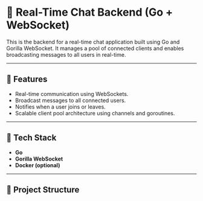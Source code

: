 # 🧠 Real-Time Chat Backend (Go + WebSocket)

This is the backend for a real-time chat application built using Go and Gorilla WebSocket. It manages a pool of connected clients and enables broadcasting messages to all users in real-time.

---

## 🚀 Features

- Real-time communication using WebSockets.
- Broadcast messages to all connected users.
- Notifies when a user joins or leaves.
- Scalable client pool architecture using channels and goroutines.

---

## 🧱 Tech Stack

- **Go**
- **Gorilla WebSocket**
- **Docker (optional)**

---

## 📁 Project Structure

